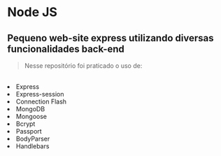 # Node JS
## Pequeno web-site express utilizando diversas funcionalidades back-end 
<blockquote>Nesse repositório foi praticado o uso de:</blockquote> <br>
<li>Express</li>
<li>Express-session</li>
<li>Connection Flash</li>
<li>MongoDB</li>
<li>Mongoose</li>
<li>Bcrypt</li>
<li>Passport</li>
<li>BodyParser</li>
<li>Handlebars</li>

